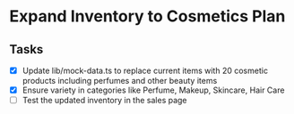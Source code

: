 # Expand Inventory to Cosmetics Plan

## Tasks
- [x] Update lib/mock-data.ts to replace current items with 20 cosmetic products including perfumes and other beauty items
- [x] Ensure variety in categories like Perfume, Makeup, Skincare, Hair Care
- [ ] Test the updated inventory in the sales page
